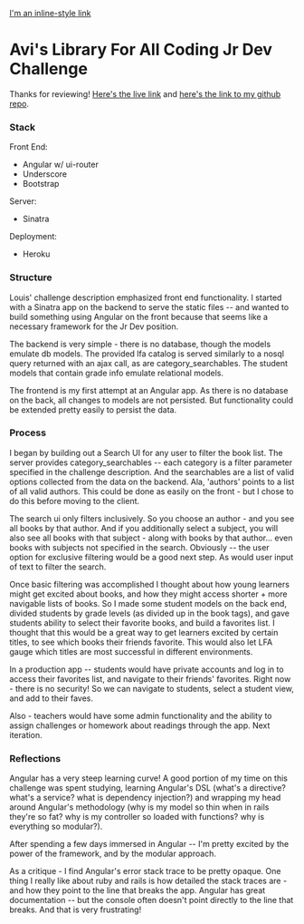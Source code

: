 [I'm an inline-style link](https://www.google.com)


# Avi's Library For All Coding Jr Dev Challenge

Thanks for reviewing! 
[Here's the live link](https://lfa-challenge-app.herokuapp.com) and [here's the link to my github repo](https://github.com/avifoxi/lfa_challenge).

### Stack

Front End: 
- Angular w/ ui-router
- Underscore
- Bootstrap

Server: 
- Sinatra 

Deployment:
- Heroku

### Structure  

Louis' challenge description emphasized front end functionality.
I started with a Sinatra app on the backend to serve the static files -- and wanted to build something using Angular on the front because that seems like a necessary framework for the Jr Dev position. 

The backend is very simple - there is no database, though the models emulate db models. The provided lfa catalog is served similarly to a nosql query returned with an ajax call, as are category_searchables. The student models that contain grade info emulate relational models. 

The frontend is my first attempt at an Angular app. 
As there is no database on the back, all changes to models are not persisted. But functionality could be extended pretty easily to persist the data. 

### Process

I began by building out a Search UI for any user to filter the book list. 
The server provides category_searchables -- each category is a filter parameter specified in the challenge description. And the searchables are a list of valid options collected from the data on the backend. Ala, 'authors' points to a list of all valid authors. This could be done as easily on the front - but I chose to do this before moving to the client. 

The search ui only filters inclusively.
So you choose an author - and you see all books by that author.
And if you additionally select a subject, you will also see all books with that subject - along with books by that author... even books with subjects not specified in the search.
Obviously -- the user option for exclusive filtering would be a good next step.
As would user input of text to filter the search. 

Once basic filtering was accomplished I thought about how young learners might get excited about books, and how they might access shorter + more navigable lists of books. So I made some student models on the back end, divided students by grade levels (as divided up in the book tags), and gave students ability to select their favorite books, and build a favorites list. I thought that this would be a great way to get learners excited by certain titles, to see which books their friends favorite. This would also let LFA gauge which titles are most successful in different environments. 

In a production app -- students would have private accounts and log in to access their favorites list, and navigate to their friends' favorites. Right now - there is no security! So we can navigate to students, select a student view, and add to their faves. 

Also - teachers would have some admin functionality and the ability to assign challenges or homework about readings through the app. Next iteration.

### Reflections

Angular has a very steep learning curve!
A good portion of my time on this challenge was spent studying, learning Angular's DSL (what's a directive? what's a service? what is dependency injection?) and wrapping my head around Angular's methodology (why is my model so thin when in rails they're so fat? why is my controller so loaded with functions? why is everything so modular?).

After spending a few days immersed in Angular -- I'm pretty excited by the power of the framework, and by the modular approach. 

As a critique - I find Angular's error stack trace to be pretty opaque. 
One thing I really like about ruby and rails is how detailed the stack traces are - and how they point to the line that breaks the app. 
Angular has great documentation -- but the console often doesn't point directly to the line that breaks. And that is very frustrating!


















